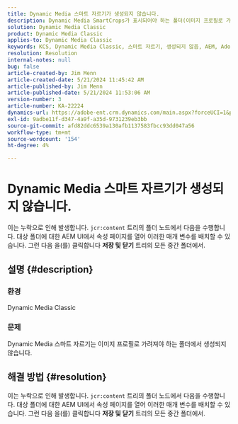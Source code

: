 ```yaml
---
title: Dynamic Media 스마트 자르기가 생성되지 않습니다.
description: Dynamic Media SmartCrops가 표시되어야 하는 폴더(이미지 프로필로 가려짐)에서 생성되지 않는 이유를 알아봅니다.
solution: Dynamic Media Classic
product: Dynamic Media Classic
applies-to: Dynamic Media Classic
keywords: KCS, Dynamic Media Classic, 스마트 자르기, 생성되지 않음, AEM, Adobe Experience Manager, 문제 해결
resolution: Resolution
internal-notes: null
bug: false
article-created-by: Jim Menn
article-created-date: 5/21/2024 11:45:42 AM
article-published-by: Jim Menn
article-published-date: 5/21/2024 11:53:06 AM
version-number: 3
article-number: KA-22224
dynamics-url: https://adobe-ent.crm.dynamics.com/main.aspx?forceUCI=1&pagetype=entityrecord&etn=knowledgearticle&id=fc54ada4-6717-ef11-9f8a-6045bd006268
exl-id: 9adbe11f-d347-4a9f-a35d-9731239eb3bb
source-git-commit: afd82ddc6539a130afb1137583fbcc93dd047a56
workflow-type: tm+mt
source-wordcount: '154'
ht-degree: 4%

---
```


# Dynamic Media 스마트 자르기가 생성되지 않습니다.


이는 누락으로 인해 발생합니다. `jcr:content` 트리의 폴더 노드에서 다음을 수행합니다. 대상 폴더에 대한 AEM UI에서 속성 페이지를 열어 이러한 매개 변수를 배치할 수 있습니다. 그런 다음 을(를) 클릭합니다 <b>저장 및 닫기</b> 트리의 모든 중간 폴더에서.

## 설명 {#description}


### 환경

Dynamic Media Classic

### 문제

Dynamic Media 스마트 자르기는 이미지 프로필로 가려져야 하는 폴더에서 생성되지 않습니다.


## 해결 방법 {#resolution}


이는 누락으로 인해 발생합니다. `jcr:content` 트리의 폴더 노드에서 다음을 수행합니다. 대상 폴더에 대한 AEM UI에서 속성 페이지를 열어 이러한 매개 변수를 배치할 수 있습니다. 그런 다음 을(를) 클릭합니다 <b>저장 및 닫기</b> 트리의 모든 중간 폴더에서.
